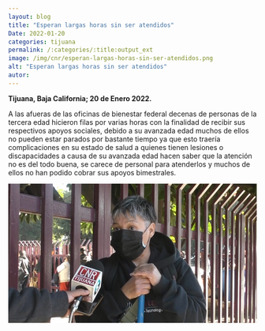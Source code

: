 ```yaml
---
layout: blog
title: "Esperan largas horas sin ser atendidos"
Date: 2022-01-20
categories: tijuana
permalink: /:categories/:title:output_ext
image: /img/cnr/esperan-largas-horas-sin-ser-atendidos.png
alt: "Esperan largas horas sin ser atendidos"
autor:
---
```


**Tijuana, Baja California; 20 de Enero 2022.** 

A las afueras de las oficinas de bienestar federal decenas de personas de la tercera edad hicieron filas por varias horas con la finalidad de recibir sus respectivos apoyos sociales, debido a su avanzada edad muchos de ellos no pueden estar parados por bastante tiempo ya que esto traería complicaciones en su estado de salud a quienes tienen lesiones o discapacidades a causa de su avanzada edad hacen saber que la atención no es del todo buena, se carece de personal para atenderlos y muchos de ellos no han podido cobrar sus apoyos bimestrales.

<div id="carouselExampleSlidesOnly" class="carousel slide" data-ride="carousel">
  <div class="carousel-inner">
    <div class="carousel-item active">
       <img class="d-block w-100" src="/img/cnr/esperan-largas-horas-sin-ser-atendidos.png" loading="lazy"  alt="Esperan largas horas sin ser atendidos">
    </div>
  </div>
</div>
